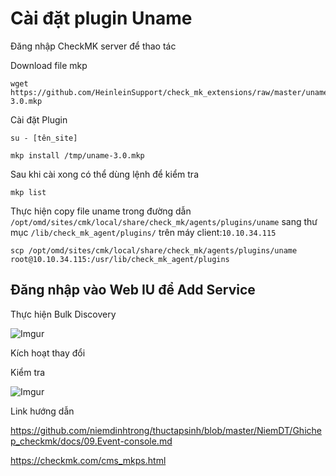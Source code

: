 # Cài đặt plugin Uname

Đăng nhập CheckMK server để thao tác

Download file mkp

```cd /tmp 
wget https://github.com/HeinleinSupport/check_mk_extensions/raw/master/uname/uname-3.0.mkp
```

Cài đặt Plugin

```
su - [tên_site]

mkp install /tmp/uname-3.0.mkp
```

Sau khi cài xong có thể dùng lệnh để kiểm tra

`mkp list`

Thực hiện copy file uname trong đường dẫn `/opt/omd/sites/cmk/local/share/check_mk/agents/plugins/uname` sang thư mục `/lib/check_mk_agent/plugins/` trên máy client:`10.10.34.115`


```
scp /opt/omd/sites/cmk/local/share/check_mk/agents/plugins/uname root@10.10.34.115:/usr/lib/check_mk_agent/plugins
```
## Đăng nhập vào Web IU để Add Service 

Thực hiện Bulk Discovery 

![Imgur](https://i.imgur.com/4yMs51j.png)

Kích hoạt thay đổi 

Kiểm tra

![Imgur](https://i.imgur.com/9L0sMT4.png)

Link hướng dẫn

https://github.com/niemdinhtrong/thuctapsinh/blob/master/NiemDT/Ghichep_checkmk/docs/09.Event-console.md

https://checkmk.com/cms_mkps.html

